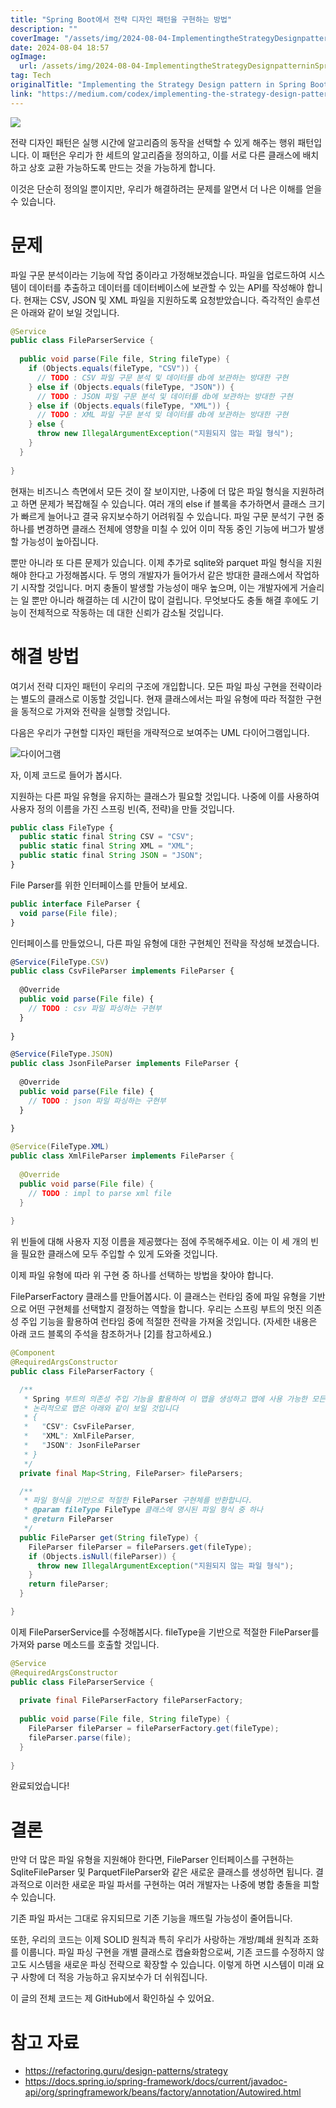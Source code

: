 ```yaml
---
title: "Spring Boot에서 전략 디자인 패턴을 구현하는 방법"
description: ""
coverImage: "/assets/img/2024-08-04-ImplementingtheStrategyDesignpatterninSpringBoot_0.png"
date: 2024-08-04 18:57
ogImage: 
  url: /assets/img/2024-08-04-ImplementingtheStrategyDesignpatterninSpringBoot_0.png
tag: Tech
originalTitle: "Implementing the Strategy Design pattern in Spring Boot"
link: "https://medium.com/codex/implementing-the-strategy-design-pattern-in-spring-boot-df3adb9ceb4a"
---
```



<img src="/assets/img/2024-08-04-ImplementingtheStrategyDesignpatterninSpringBoot_0.png" />

전략 디자인 패턴은 실행 시간에 알고리즘의 동작을 선택할 수 있게 해주는 행위 패턴입니다. 이 패턴은 우리가 한 세트의 알고리즘을 정의하고, 이를 서로 다른 클래스에 배치하고 상호 교환 가능하도록 만드는 것을 가능하게 합니다.

이것은 단순히 정의일 뿐이지만, 우리가 해결하려는 문제를 알면서 더 나은 이해를 얻을 수 있습니다.

# 문제

<div class="content-ad"></div>

파일 구문 분석이라는 기능에 작업 중이라고 가정해보겠습니다. 파일을 업로드하여 시스템이 데이터를 추출하고 데이터를 데이터베이스에 보관할 수 있는 API를 작성해야 합니다. 현재는 CSV, JSON 및 XML 파일을 지원하도록 요청받았습니다. 즉각적인 솔루션은 아래와 같이 보일 것입니다.

```java
@Service
public class FileParserService {
  
  public void parse(File file, String fileType) {
    if (Objects.equals(fileType, "CSV")) {
      // TODO : CSV 파일 구문 분석 및 데이터를 db에 보관하는 방대한 구현
    } else if (Objects.equals(fileType, "JSON")) {
      // TODO : JSON 파일 구문 분석 및 데이터를 db에 보관하는 방대한 구현
    } else if (Objects.equals(fileType, "XML")) {
      // TODO : XML 파일 구문 분석 및 데이터를 db에 보관하는 방대한 구현
    } else {
      throw new IllegalArgumentException("지원되지 않는 파일 형식");
    }
  }
  
}
```

현재는 비즈니스 측면에서 모든 것이 잘 보이지만, 나중에 더 많은 파일 형식을 지원하려고 하면 문제가 복잡해질 수 있습니다. 여러 개의 else if 블록을 추가하면서 클래스 크기가 빠르게 늘어나고 결국 유지보수하기 어려워질 수 있습니다. 파일 구문 분석기 구현 중 하나를 변경하면 클래스 전체에 영향을 미칠 수 있어 이미 작동 중인 기능에 버그가 발생할 가능성이 높아집니다.

뿐만 아니라 또 다른 문제가 있습니다. 이제 추가로 sqlite와 parquet 파일 형식을 지원해야 한다고 가정해봅시다. 두 명의 개발자가 들어가서 같은 방대한 클래스에서 작업하기 시작할 것입니다. 머지 충돌이 발생할 가능성이 매우 높으며, 이는 개발자에게 거슬리는 일 뿐만 아니라 해결하는 데 시간이 많이 걸립니다. 무엇보다도 충돌 해결 후에도 기능이 전체적으로 작동하는 데 대한 신뢰가 감소될 것입니다.

<div class="content-ad"></div>

# 해결 방법

여기서 전략 디자인 패턴이 우리의 구조에 개입합니다. 모든 파일 파싱 구현을 전략이라는 별도의 클래스로 이동할 것입니다. 현재 클래스에서는 파일 유형에 따라 적절한 구현을 동적으로 가져와 전략을 실행할 것입니다.

다음은 우리가 구현할 디자인 패턴을 개략적으로 보여주는 UML 다이어그램입니다.

![다이어그램](/assets/img/2024-08-04-ImplementingtheStrategyDesignpatterninSpringBoot_1.png)

<div class="content-ad"></div>

자, 이제 코드로 들어가 봅시다.

지원하는 다른 파일 유형을 유지하는 클래스가 필요할 것입니다. 나중에 이를 사용하여 사용자 정의 이름을 가진 스프링 빈(즉, 전략)을 만들 것입니다.

```js
public class FileType {
  public static final String CSV = "CSV";
  public static final String XML = "XML";
  public static final String JSON = "JSON";
}
```

File Parser를 위한 인터페이스를 만들어 보세요.

<div class="content-ad"></div>

```js
public interface FileParser {
  void parse(File file);
}
```

인터페이스를 만들었으니, 다른 파일 유형에 대한 구현체인 전략을 작성해 보겠습니다.

```js
@Service(FileType.CSV)
public class CsvFileParser implements FileParser {
  
  @Override
  public void parse(File file) {
    // TODO : csv 파일 파싱하는 구현부
  }
  
}
```

```js
@Service(FileType.JSON)
public class JsonFileParser implements FileParser {
  
  @Override
  public void parse(File file) {
    // TODO : json 파일 파싱하는 구현부
  }
  
}
```

<div class="content-ad"></div>

```java
@Service(FileType.XML)
public class XmlFileParser implements FileParser {
  
  @Override
  public void parse(File file) {
    // TODO : impl to parse xml file
  }
  
}
```

위 빈들에 대해 사용자 지정 이름을 제공했다는 점에 주목해주세요. 이는 이 세 개의 빈을 필요한 클래스에 모두 주입할 수 있게 도와줄 것입니다. 

이제 파일 유형에 따라 위 구현 중 하나를 선택하는 방법을 찾아야 합니다.

FileParserFactory 클래스를 만들어봅시다. 이 클래스는 런타임 중에 파일 유형을 기반으로 어떤 구현체를 선택할지 결정하는 역할을 합니다. 우리는 스프링 부트의 멋진 의존성 주입 기능을 활용하여 런타임 중에 적절한 전략을 가져올 것입니다. (자세한 내용은 아래 코드 블록의 주석을 참조하거나 [2]를 참고하세요.)

<div class="content-ad"></div>

```java
@Component
@RequiredArgsConstructor
public class FileParserFactory {

  /**
   * Spring 부트의 의존성 주입 기능을 활용하여 이 맵을 생성하고 맵에 사용 가능한 모든 구현을 키(bean 이름)로 포함합니다.
   * 논리적으로 맵은 아래와 같이 보일 것입니다
   * {
   *   "CSV": CsvFileParser,
   *   "XML": XmlFileParser,
   *   "JSON": JsonFileParser
   * }
   */
  private final Map<String, FileParser> fileParsers;

  /**
   * 파일 형식을 기반으로 적절한 FileParser 구현체를 반환합니다.
   * @param fileType FileType 클래스에 명시된 파일 형식 중 하나
   * @return FileParser
   */
  public FileParser get(String fileType) {
    FileParser fileParser = fileParsers.get(fileType);
    if (Objects.isNull(fileParser)) {
      throw new IllegalArgumentException("지원되지 않는 파일 형식");
    }
    return fileParser;
  }

}
```

이제 FileParserService를 수정해봅시다. fileType을 기반으로 적절한 FileParser를 가져와 parse 메소드를 호출할 것입니다.

```java
@Service
@RequiredArgsConstructor
public class FileParserService {
  
  private final FileParserFactory fileParserFactory;
  
  public void parse(File file, String fileType) {
    FileParser fileParser = fileParserFactory.get(fileType);
    fileParser.parse(file);
  }
  
}
```

완료되었습니다!

<div class="content-ad"></div>

# 결론

만약 더 많은 파일 유형을 지원해야 한다면, FileParser 인터페이스를 구현하는 SqliteFileParser 및 ParquetFileParser와 같은 새로운 클래스를 생성하면 됩니다. 결과적으로 이러한 새로운 파일 파서를 구현하는 여러 개발자는 나중에 병합 충돌을 피할 수 있습니다.

기존 파일 파서는 그대로 유지되므로 기존 기능을 깨뜨릴 가능성이 줄어듭니다.

또한, 우리의 코드는 이제 SOLID 원칙과 특히 우리가 사랑하는 개방/폐쇄 원칙과 조화를 이룹니다. 파일 파싱 구현을 개별 클래스로 캡슐화함으로써, 기존 코드를 수정하지 않고도 시스템을 새로운 파싱 전략으로 확장할 수 있습니다. 이렇게 하면 시스템이 미래 요구 사항에 더 적응 가능하고 유지보수가 더 쉬워집니다.

<div class="content-ad"></div>

이 글의 전체 코드는 제 GitHub에서 확인하실 수 있어요.

# 참고 자료

- https://refactoring.guru/design-patterns/strategy
- https://docs.spring.io/spring-framework/docs/current/javadoc-api/org/springframework/beans/factory/annotation/Autowired.html